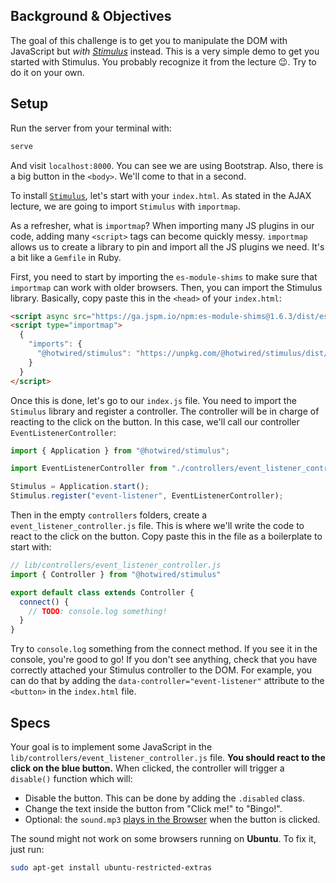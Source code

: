 ## Background & Objectives

The goal of this challenge is to get you to manipulate the DOM with JavaScript but *with [Stimulus](https://stimulus.hotwired.dev/)* instead. This is a very simple demo to get you started with Stimulus. You probably recognize it from the lecture 😉. Try to do it on your own.

## Setup

Run the server from your terminal with:

```bash
serve
```

And visit `localhost:8000`. You can see we are using Bootstrap. Also, there is a big button in the `<body>`. We'll come to that in a second.

To install [`Stimulus`](https://stimulus.hotwired.dev/handbook/installing), let's start with your `index.html`. As stated in the AJAX lecture, we are going to import `Stimulus` with `importmap`.

As a refresher, what is `importmap`? When importing many JS plugins in our code, adding many `<script>` tags can become quickly messy. `importmap` allows us to create a library to pin and import all the JS plugins we need. It's a bit like a `Gemfile` in Ruby.

First, you need to start by importing the `es-module-shims` to make sure that `importmap` can work with older browsers. Then, you can import the Stimulus library. Basically, copy paste this in the `<head>` of your `index.html`:

```html
<script async src="https://ga.jspm.io/npm:es-module-shims@1.6.3/dist/es-module-shims.js"></script>
<script type="importmap">
  {
    "imports": {
      "@hotwired/stimulus": "https://unpkg.com/@hotwired/stimulus/dist/stimulus.js"
    }
  }
</script>
```

Once this is done, let's go to our `index.js` file. You need to import the `Stimulus` library and register a controller. The controller will be in charge of reacting to the click on the button. In this case, we'll call our controller `EventListenerController`:

```javascript
import { Application } from "@hotwired/stimulus";

import EventListenerController from "./controllers/event_listener_controller.js";

Stimulus = Application.start();
Stimulus.register("event-listener", EventListenerController);
```

Then in the empty `controllers` folders, create a `event_listener_controller.js` file. This is where we'll write the code to react to the click on the button. Copy paste this in the file as a boilerplate to start with:

```javascript
// lib/controllers/event_listener_controller.js
import { Controller } from "@hotwired/stimulus"

export default class extends Controller {
  connect() {
    // TODO: console.log something!
  }
}
```

Try to `console.log` something from the connect method. If you see it in the console, you're good to go! If you don't see anything, check that you have correctly attached your Stimulus controller to the DOM. For example, you can do that by adding the `data-controller="event-listener"` attribute to the `<button>` in the `index.html` file.

## Specs

Your goal is to implement some JavaScript in the `lib/controllers/event_listener_controller.js` file. **You should react to the click on the blue button.** When clicked, the controller will trigger a `disable()` function which will:

- Disable the button. This can be done by adding the `.disabled` class.
- Change the text inside the button from "Click me!" to "Bingo!".
- Optional: the `sound.mp3` [plays in the Browser](https://stackoverflow.com/questions/9419263/playing-audio-with-javascript) when the button is clicked.

The sound might not work on some browsers running on **Ubuntu**. To fix it, just run:

```bash
sudo apt-get install ubuntu-restricted-extras
```
